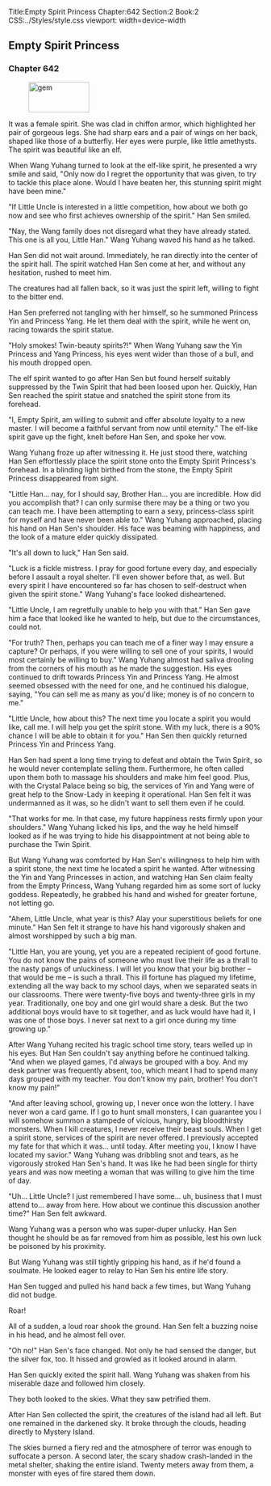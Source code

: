 Title:Empty Spirit Princess 
Chapter:642 
Section:2 
Book:2 
CSS:../Styles/style.css 
viewport: width=device-width
  
## Empty Spirit Princess
### Chapter 642
  
<figure>
	<img src="../Images/gem.gif" alt="gem" id="gem" width="120" height="60" />
</figure>
  

  
It was a female spirit. She was clad in chiffon armor, which highlighted her pair of gorgeous legs. She had sharp ears and a pair of wings on her back, shaped like those of a butterfly. Her eyes were purple, like little amethysts. The spirit was beautiful like an elf.

When Wang Yuhang turned to look at the elf-like spirit, he presented a wry smile and said, "Only now do I regret the opportunity that was given, to try to tackle this place alone. Would I have beaten her, this stunning spirit might have been mine."

"If Little Uncle is interested in a little competition, how about we both go now and see who first achieves ownership of the spirit." Han Sen smiled.

"Nay, the Wang family does not disregard what they have already stated. This one is all you, Little Han." Wang Yuhang waved his hand as he talked.

Han Sen did not wait around. Immediately, he ran directly into the center of the spirit hall. The spirit watched Han Sen come at her, and without any hesitation, rushed to meet him.

The creatures had all fallen back, so it was just the spirit left, willing to fight to the bitter end.

Han Sen preferred not tangling with her himself, so he summoned Princess Yin and Princess Yang. He let them deal with the spirit, while he went on, racing towards the spirit statue.

"Holy smokes! Twin-beauty spirits?!" When Wang Yuhang saw the Yin Princess and Yang Princess, his eyes went wider than those of a bull, and his mouth dropped open.

The elf spirit wanted to go after Han Sen but found herself suitably suppressed by the Twin Spirit that had been loosed upon her. Quickly, Han Sen reached the spirit statue and snatched the spirit stone from its forehead.

"I, Empty Spirit, am willing to submit and offer absolute loyalty to a new master. I will become a faithful servant from now until eternity." The elf-like spirit gave up the fight, knelt before Han Sen, and spoke her vow.

Wang Yuhang froze up after witnessing it. He just stood there, watching Han Sen effortlessly place the spirit stone onto the Empty Spirit Princess's forehead. In a blinding light birthed from the stone, the Empty Spirit Princess disappeared from sight.

"Little Han... nay, for I should say, Brother Han... you are incredible. How did you accomplish that? I can only surmise there may be a thing or two you can teach me. I have been attempting to earn a sexy, princess-class spirit for myself and have never been able to." Wang Yuhang approached, placing his hand on Han Sen's shoulder. His face was beaming with happiness, and the look of a mature elder quickly dissipated.

"It's all down to luck," Han Sen said.

"Luck is a fickle mistress. I pray for good fortune every day, and especially before I assault a royal shelter. I'll even shower before that, as well. But every spirit I have encountered so far has chosen to self-destruct when given the spirit stone." Wang Yuhang's face looked disheartened.

"Little Uncle, I am regretfully unable to help you with that." Han Sen gave him a face that looked like he wanted to help, but due to the circumstances, could not.

"For truth? Then, perhaps you can teach me of a finer way I may ensure a capture? Or perhaps, if you were willing to sell one of your spirits, I would most certainly be willing to buy." Wang Yuhang almost had saliva drooling from the corners of his mouth as he made the suggestion. His eyes continued to drift towards Princess Yin and Princess Yang. He almost seemed obsessed with the need for one, and he continued his dialogue, saying, "You can sell me as many as you'd like; money is of no concern to me."

"Little Uncle, how about this? The next time you locate a spirit you would like, call me. I will help you get the spirit stone. With my luck, there is a 90% chance I will be able to obtain it for you." Han Sen then quickly returned Princess Yin and Princess Yang.

Han Sen had spent a long time trying to defeat and obtain the Twin Spirit, so he would never contemplate selling them. Furthermore, he often called upon them both to massage his shoulders and make him feel good. Plus, with the Crystal Palace being so big, the services of Yin and Yang were of great help to the Snow-Lady in keeping it operational. Han Sen felt it was undermanned as it was, so he didn't want to sell them even if he could.

"That works for me. In that case, my future happiness rests firmly upon your shoulders." Wang Yuhang licked his lips, and the way he held himself looked as if he was trying to hide his disappointment at not being able to purchase the Twin Spirit.

But Wang Yuhang was comforted by Han Sen's willingness to help him with a spirit stone, the next time he located a spirit he wanted. After witnessing the Yin and Yang Princesses in action, and watching Han Sen claim fealty from the Empty Princess, Wang Yuhang regarded him as some sort of lucky goddess. Repeatedly, he grabbed his hand and wished for greater fortune, not letting go.

"Ahem, Little Uncle, what year is this? Alay your superstitious beliefs for one minute." Han Sen felt it strange to have his hand vigorously shaken and almost worshipped by such a big man.

"Little Han, you are young, yet you are a repeated recipient of good fortune. You do not know the pains of someone who must live their life as a thrall to the nasty pangs of unluckiness. I will let you know that your big brother – that would be me – is such a thrall. This ill fortune has plagued my lifetime, extending all the way back to my school days, when we separated seats in our classrooms. There were twenty-five boys and twenty-three girls in my year. Traditionally, one boy and one girl would share a desk. But the two additional boys would have to sit together, and as luck would have had it, I was one of those boys. I never sat next to a girl once during my time growing up."

After Wang Yuhang recited his tragic school time story, tears welled up in his eyes. But Han Sen couldn't say anything before he continued talking. "And when we played games, I'd always be grouped with a boy. And my desk partner was frequently absent, too, which meant I had to spend many days grouped with my teacher. You don't know my pain, brother! You don't know my pain!"

"And after leaving school, growing up, I never once won the lottery. I have never won a card game. If I go to hunt small monsters, I can guarantee you I will somehow summon a stampede of vicious, hungry, big bloodthirsty monsters. When I kill creatures, I never receive their beast souls. When I get a spirit stone, services of the spirit are never offered. I previously accepted my fate for that which it was... until today. After meeting you, I know I have located my savior." Wang Yuhang was dribbling snot and tears, as he vigorously stroked Han Sen's hand. It was like he had been single for thirty years and was now meeting a woman that was willing to give him the time of day.

"Uh... Little Uncle? I just remembered I have some... uh, business that I must attend to... away from here. How about we continue this discussion another time?" Han Sen felt awkward.

Wang Yuhang was a person who was super-duper unlucky. Han Sen thought he should be as far removed from him as possible, lest his own luck be poisoned by his proximity.

But Wang Yuhang was still tightly gripping his hand, as if he'd found a soulmate. He looked eager to relay to Han Sen his entire life story.

Han Sen tugged and pulled his hand back a few times, but Wang Yuhang did not budge.

Roar!

All of a sudden, a loud roar shook the ground. Han Sen felt a buzzing noise in his head, and he almost fell over.

"Oh no!" Han Sen's face changed. Not only he had sensed the danger, but the silver fox, too. It hissed and growled as it looked around in alarm.

Han Sen quickly exited the spirit hall. Wang Yuhang was shaken from his miserable daze and followed him closely.

They both looked to the skies. What they saw petrified them.

After Han Sen collected the spirit, the creatures of the island had all left. But one remained in the darkened sky. It broke through the clouds, heading directly to Mystery Island.

The skies burned a fiery red and the atmosphere of terror was enough to suffocate a person. A second later, the scary shadow crash-landed in the metal shelter, shaking the entire island. Twenty meters away from them, a monster with eyes of fire stared them down.